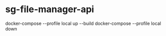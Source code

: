 # sg-file-manager-api

docker-compose --profile local up --build
docker-compose --profile local down
